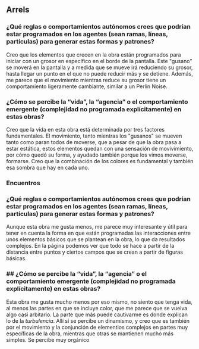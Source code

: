## Arrels
### ¿Qué reglas o comportamientos autónomos crees que podrían estar programados en los agentes (sean ramas, líneas, partículas) para generar estas formas y patrones?

Creo que los elementos que crecen en la obra están programados para iniciar con un grosor en específico en el borde de la pantalla. Este "gusano" se moverá en la pantalla
y a medida que se mueve irá reduciendo su grosor, hasta llegar un punto en el que no puede reducir
más y se detiene. Además, me parece que el movimiento mientras reduce su grosor tiene un comportamiento
ligeramente cambiante, similar a un Perlin Noise. 

### ¿Cómo se percibe la “vida”, la “agencia” o el comportamiento emergente (complejidad no programada explícitamente) en estas obras?

Creo que la vida en esta obra está determinada por tres factores fundamentales. El movimiento, tanto mientras los "gusanos" se mueven tanto como paran todos de moverse,
que a pesar de que la obra pasa a estar estática, estos elementos quedan con una sensación de movivimiento, por cómo quedó su forma, y ayudado también porque los vimos moverse, formarse.
Creo que la combinación de los colores es fundamental y también esa sombra que hay en cada uno.


### Encuentros

###  ¿Qué reglas o comportamientos autónomos crees que podrían estar programados en los agentes (sean ramas, líneas, partículas) para generar estas formas y patrones?

Aunque esta obra me gusta menos, me parece muy interesante y útil para tener en cuenta la forma en que están programadas las interacciones entre unos elementos básicos que 
se plantean en la obra, lo que da resultados complejos. En la página podemos ver que todo se hace a partir de la distancia entre puntos y ciertos campos que se crean a partir de figuras básicas.

### ## ¿Cómo se percibe la “vida”, la “agencia” o el comportamiento emergente (complejidad no programada explícitamente) en estas obras?

Esta obra me gusta mucho menos por eso mismo, no siento que tenga vida, al menos las partes en que se incluye color, que me parece que se vuelva algo casi arbitario.
La parte que más puede cautivarme es donde explican lo de la _turbulencia_. Allí sí se percibe un dinamismo, y creo que es también por el movimiento y la conjunción de elementios complejos
en partes muy específicas de la obra, mientras que otras se mantienen mucho más simples. Se percibe muy orgánico
